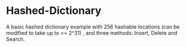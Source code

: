 # Hashed-Dictionary
A basic hashed dictionary example with 256 hashable locations (can be modified to take up to &lt;= 2^31) , and three methods: Insert, Delete and Search.
